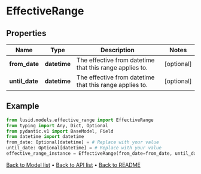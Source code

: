 # EffectiveRange

## Properties
Name | Type | Description | Notes
------------ | ------------- | ------------- | -------------
**from_date** | **datetime** | The effective from datetime that this range applies to. | [optional] 
**until_date** | **datetime** | The effective from datetime that this range applies to. | [optional] 
## Example

```python
from lusid.models.effective_range import EffectiveRange
from typing import Any, Dict, Optional
from pydantic.v1 import BaseModel, Field
from datetime import datetime
from_date: Optional[datetime] = # Replace with your value
until_date: Optional[datetime] = # Replace with your value
effective_range_instance = EffectiveRange(from_date=from_date, until_date=until_date)

```

[Back to Model list](../README.md#documentation-for-models) &#8226; [Back to API list](../README.md#documentation-for-api-endpoints) &#8226; [Back to README](../README.md)

